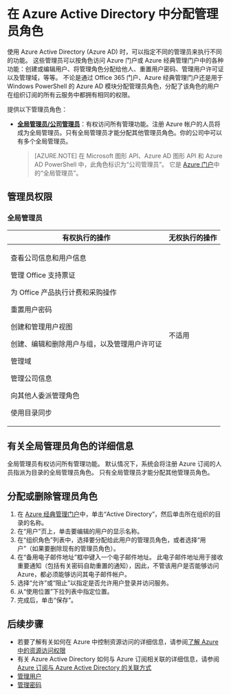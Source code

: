 <properties
    pageTitle="在 Azure Active Directory 中分配管理员角色 | Azure"
    description="介绍 Azure Active Directory 提供的管理员角色，以及如何分配这些角色。"
    services="active-directory"
    documentationcenter=""
    author="curtand"
    manager="femila"
    editor="" />
<tags
    ms.assetid="7fc27e8e-b55f-4194-9b8f-2e95705fb731"
    ms.service="active-directory"
    ms.workload="identity"
    ms.tgt_pltfrm="na"
    ms.devlang="na"
    ms.topic="article"
    ms.date="05/14/2017"
    wacn.date="06/12/2017"
    ms.author="curtand"
    ms.translationtype="Human Translation"
    ms.sourcegitcommit="08618ee31568db24eba7a7d9a5fc3b079cf34577"
    ms.openlocfilehash="a64e50d94649d56e8bdd4fb7641e4b8c842c5e12"
    ms.contentlocale="zh-cn"
    ms.lasthandoff="05/26/2017" />

# <a name="assigning-administrator-roles-in-azure-active-directory"></a>在 Azure Active Directory 中分配管理员角色
使用 Azure Active Directory (Azure AD) 时，可以指定不同的管理员来执行不同的功能。 这些管理员可以按角色访问 Azure 门户或 Azure 经典管理门户中的各种功能：创建或编辑用户、将管理角色分配给他人、重置用户密码、管理用户许可证以及管理域，等等。 不论是通过 Office 365 门户、Azure 经典管理门户还是用于 Windows PowerShell 的 Azure AD 模块分配管理员角色，分配了该角色的用户在组织订阅的所有云服务中都拥有相同的权限。

提供以下管理员角色：

- **[全局管理员/公司管理员](#global-administrator)**：有权访问所有管理功能。注册 Azure 帐户的人员将成为全局管理员。只有全局管理员才能分配其他管理员角色。你的公司中可以有多个全局管理员。

  > [AZURE.NOTE]
  > 在 Microsoft 图形 API、Azure AD 图形 API 和 Azure AD PowerShell 中，此角色标识为“公司管理员”。 它是 [Azure 门户](https://portal.azure.cn)中的“全局管理员”。
  >
  >

## <a name="administrator-permissions"></a>管理员权限

### <a name="global-administrator"></a>全局管理员
| 有权执行的操作 | 无权执行的操作 |
| --- | --- |
| <p>查看公司信息和用户信息</p><p>管理 Office 支持票证</p><p>为 Office 产品执行计费和采购操作</p> <p>重置用户密码</p><p>创建和管理用户视图</p><p>创建、编辑和删除用户与组，以及管理用户许可证</p><p>管理域</p><p>管理公司信息</p><p>向其他人委派管理角色</p><p>使用目录同步</p> |不适用 |

## <a name="details-about-the-global-administrator-role"></a>有关全局管理员角色的详细信息
全局管理员有权访问所有管理功能。 默认情况下，系统会将注册 Azure 订阅的人员指派为目录的全局管理员角色。 只有全局管理员才能分配其他管理员角色。

## <a name="assign-or-remove-administrator-roles"></a>分配或删除管理员角色
1. 在 [Azure 经典管理门户](https://manage.windowsazure.cn)中，单击“Active Directory”，然后单击所在组织的目录的名称。
2. 在“用户”页上，单击要编辑的用户的显示名称。
3. 在“组织角色”列表中，选择要分配给此用户的管理员角色，或者选择“用户”（如果要删除现有的管理员角色）。
4. 在“备用电子邮件地址”框中键入一个电子邮件地址。 此电子邮件地址用于接收重要通知（包括有关密码自助重置的通知），因此，不管该用户是否能够访问 Azure，都必须能够访问其电子邮件帐户。
5. 选择“允许”或“阻止”以指定是否允许用户登录并访问服务。
6. 从“使用位置”下拉列表中指定位置。
7. 完成后，单击“保存”。

## <a name="next-steps"></a>后续步骤
- 若要了解有关如何在 Azure 中控制资源访问的详细信息，请参阅[了解 Azure 中的资源访问权限](/documentation/articles/active-directory-understanding-resource-access/)
- 有关 Azure Active Directory 如何与 Azure 订阅相关联的详细信息，请参阅 [Azure 订阅与 Azure Active Directory 的关联方式](/documentation/articles/active-directory-how-subscriptions-associated-directory/)
- [管理用户](/documentation/articles/active-directory-create-users/)
- [管理密码](/documentation/articles/active-directory-manage-passwords/)

<!---Update_Description: wording update -->